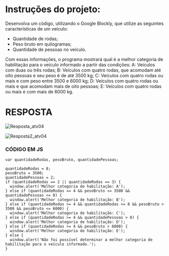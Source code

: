 # Instruções do projeto:

Desenvolva um código, utilizando o Google Blockly, que utilize as seguintes características de um veículo:
- Quantidade de rodas;
- Peso bruto em quilogramas;
- Quantidade de pessoas no veículo.

Com essas informações, o programa mostrará qual é a melhor categoria de habilitação para o veículo informado a partir das condições:
A: Veículos com duas ou três rodas;
B: Veículos com quatro rodas, que acomodam até oito pessoas e seu peso é de até 3500 kg;
C: Veículos com quatro rodas ou mais e com peso entre 3500 e 6000 kg;
D: Veículos com quatro rodas ou mais e que acomodam mais de oito pessoas;
E: Veículos com quatro rodas ou mais e com mais de 6000 kg.

# RESPOSTA
![Resposta_atv04](https://github.com/jedsonjhones/Softex-Backend/assets/39849707/c176f520-8ccd-424a-8cbf-f6b645c460fb)

![Resposta2_atv04](https://github.com/jedsonjhones/Softex-Backend/assets/39849707/622e1b4e-bde1-4d57-b45d-f2351cfe0882)






### CÓDIGO EM JS

```JS
var quantidadeRodas, pesoBruto, quantidadePessoas;

quantidadeRodas = 8;
pesoBruto = 3500;
quantidadePessoas = 2;
if (quantidadeRodas == 2 || quantidadeRodas == 3) {
  window.alert('Melhor categoria de habilitação: A');
} else if (quantidadeRodas == 4 && pesoBruto <= 3500 && quantidadePessoas <= 8) {
  window.alert('Melhor categoria de habilitação: B');
} else if (quantidadeRodas >= 4 && quantidadeRodas <= 8 && pesoBruto > 3500 && pesoBruto <= 6000) {
  window.alert('Melhor categoria de habilitação: C');
} else if (quantidadeRodas >= 4 && quantidadePessoas > 8) {
  window.alert('Melhor categoria de habilitação: D');
} else if (quantidadeRodas >= 4 && pesoBruto > 6000) {
  window.alert('Melhor categoria de habilitação: E');
} else {
  window.alert('Não foi possível determinar a melhor categoria de habilitação para o veículo informado.');
}

```
